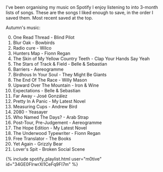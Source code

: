 ---
---

I've been organising my music on Spotify I enjoy listening to into 3-month lists of songs. These are the songs I liked enough to save, in the order I saved them. Most recent saved at the top.

Autumn's music:

  0.  One Read Thread - Blind Pilot
  0.  Blur Oak - Bowbirds
  0.  Radio cure - Wilco
  0.  Hunters Map - Fionn Regan
  0.  The Skin of My Yellow Country Teeth - Clap Your Hands Say Yeah
  0.  The Stars of Track & Field - Belle & Sebastian
  0.  Barriers - Aereogramme
  0.  Birdhous In Your Soul - They Might Be Giants
  0.  The End Of The Race - Willy Mason
  0.  Upward Over The Mountain - Iron & Wine
  0.  Expectations - Belle & Sebastian
  0.  Far Away - José González
  0.  Pretty In A Panic - My Latest Novel
  0.  Measuring Cups - Andrew Bird
  0.  2080 - Yeasayer
  0.  Who Named The Days? - Arab Strap
  0.  Post-Tour, Pre-Judgement - Aereogramme
  0.  The Hope Edition - My Latest Novel
  0.  The Underwood Typewriter - Fionn Regan
  0.  Free Translator - The Books
  0.  Yet Again - Grizzly Bear
  0.  Lover's Spit - Broken Social Scene

{% include spotify_playlist.html user="m0tive" id="34GE0FlrwrXl1CeFq9FI7m" %}

